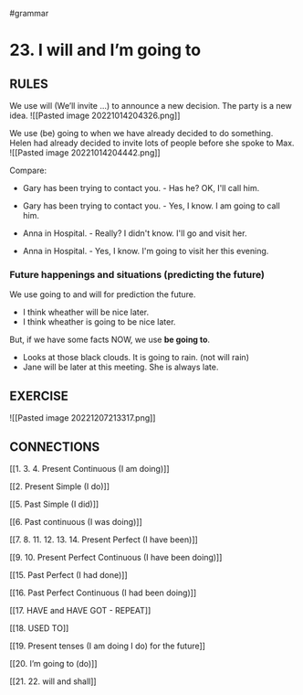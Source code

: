 #grammar 
# 23. I will and I’m going to 

## RULES

We use will (We’ll invite ...) to announce a new decision. The party is a new idea.
![[Pasted image 20221014204326.png]]

We use (be) going to when we have already decided to do something.  
Helen had already decided to invite lots of people before she spoke to Max.
![[Pasted image 20221014204442.png]]

Compare:
- Gary has been trying to contact you. - Has he? OK, I'll call him.
- Gary has been trying to contact you. - Yes, I know. I am going to call him.

- Anna in Hospital. - Really? I didn't know. I'll go and visit her.
- Anna in Hospital. - Yes, I know. I'm going to visit her this evening.

### Future happenings and situations (predicting the future)
We use going to and will for prediction the future.
- I think wheather will be nice later.
- I think wheather is going to be nice later.

But, if we have some facts NOW, we use **be going to**. 
- Looks at those black clouds. It is going to rain. (not will rain)
- Jane will be later at this meeting. She is always late.


## EXERCISE
![[Pasted image 20221207213317.png]]






## CONNECTIONS
[[1. 3. 4. Present Continuous (I am doing)]]


[[2. Present Simple (I do)]]


[[5. Past Simple (I did)]]


[[6. Past continuous (I was doing)]]


[[7. 8. 11. 12. 13. 14. Present Perfect (I have been)]]


[[9. 10. Present Perfect Continuous (I have been doing)]]


[[15. Past Perfect (I had done)]]


[[16. Past Perfect Continuous (I had been doing)]]


[[17. HAVE and HAVE GOT - REPEAT]]


[[18. USED TO]]


[[19. Present tenses (I am doing  I do) for the future]]


[[20. I’m going to (do)]]


[[21. 22. will and shall]]
